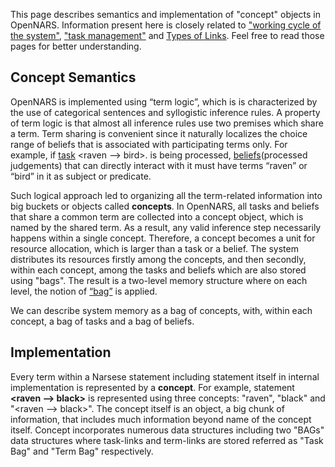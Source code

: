 This page describes semantics and implementation of "concept" objects in OpenNARS. Information present here is closely related to ["working cycle of the system"](https://github.com/opennars/opennars/wiki/Working-Cycle), ["task management"](https://github.com/opennars/opennars/wiki/Tasks-Management-in-OpenNARS) and [Types of Links](https://github.com/opennars/opennars/wiki/Types-of-Links:-task-and-term-links). Feel free to read those pages for better understanding. 

## Concept Semantics
OpenNARS is implemented using “term logic”, which is is characterized by the use of categorical sentences and syllogistic
inference rules. A property of term logic is that almost all inference rules use two premises which share a term. Term sharing is convenient since it naturally localizes the choice range of beliefs that is associated with participating terms only. For example, if [task](https://github.com/opennars/opennars/wiki/Type-of-Links:-task-and-term-links) <raven --> bird>. is being processed, [beliefs](https://github.com/opennars/opennars/wiki/Tasks-Management-in-OpenNARS)(processed judgements) that can directly interact with it must have terms “raven” or “bird” in it as subject or predicate.

Such logical approach led to organizing all the term-related information into big buckets or objects called **concepts**. In OpenNARS, all tasks and beliefs that share a common term are collected into a concept object, which is named by the shared term. As a result, any valid inference step necessarily happens within a single concept. Therefore, a concept becomes a unit for resource allocation, which is larger than a task or a belief. The system distributes its resources firstly among the concepts, and then secondly, within each concept, among the tasks and beliefs which are also stored using "bags". The result is a two-level memory structure where on each level, the notion of [“bag”](https://github.com/opennars/opennars/wiki/System-Memory-(bag,-overall-structure)) is applied. 

We can describe system memory as a bag of concepts, with, within each concept, a bag of tasks and a bag of beliefs. 

## Implementation
Every term within a Narsese statement including statement itself in internal implementation is represented by a **concept**. For example, statement **<raven --> black>** is represented using three concepts: "raven", "black" and "<raven --> black>". The concept itself is an object, a big chunk of information, that includes much information beyond name of the concept itself. Concept incorporates numerous data structures including two "BAGs" data structures where task-links and term-links are stored referred as "Task Bag" and "Term Bag" respectively.